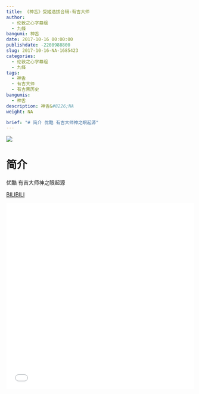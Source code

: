 ```yaml
---
title: 《神舌》受姬选拔合辑-有吉大师
author: 
  - 伦敦之心字幕组
  - 九條
bangumi: 神舌
date: 2017-10-16 00:00:00
publishdate: -2208988800
slug: 2017-10-16-NA-1685423
categories: 
  - 伦敦之心字幕组
  - 九條
tags: 
  - 神舌
  - 有吉大师
  - 有吉黑历史
bangumis: 
  - 神舌
description: 神舌&#8226;NA
weight: NA

brief: "# 简介 优酷 有吉大师神之眼起源"
---
```


![](https://i.imgur.com/2yzKJgO.jpg)

# 简介  
优酷 有吉大师神之眼起源

  [BILIBILI](https://www.bilibili.com/video/av1685423/)


<div class="vcontainer">  <iframe class='video' src="//www.bilibili.com/blackboard/player.html?aid=1685423" width="100%" height="500" frameborder="0" allowfullscreen="allowfullscreen"></iframe></div>

